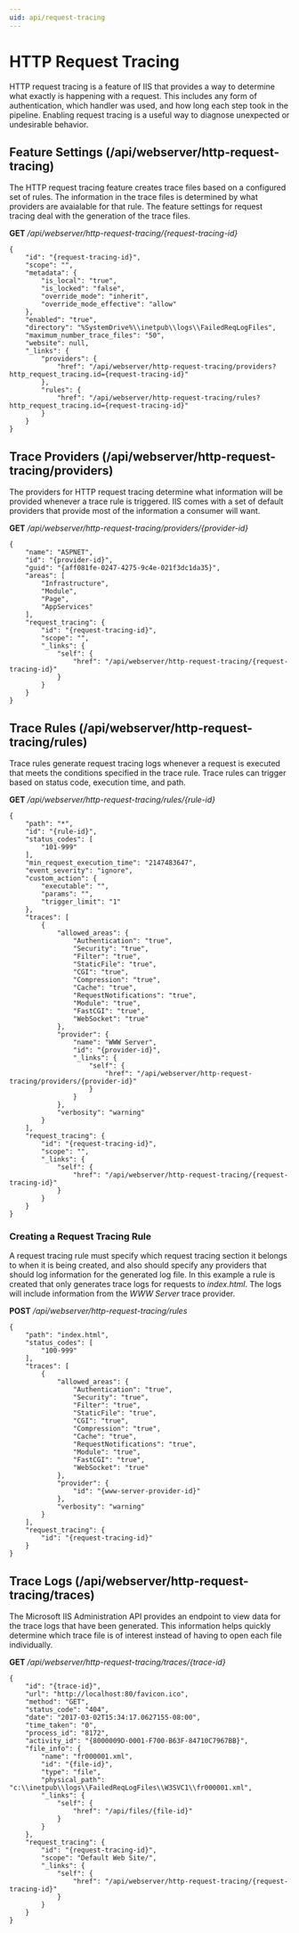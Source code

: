 ```yaml
---
uid: api/request-tracing
---
```


# HTTP Request Tracing

HTTP request tracing is a feature of IIS that provides a way to determine what exactly is happening with a request. This includes any form of authentication, which handler was used, and how long each step took in the pipeline. Enabling request tracing is a useful way to diagnose unexpected or undesirable behavior.

## Feature Settings (/api/webserver/http-request-tracing)

The HTTP request tracing feature creates trace files based on a configured set of rules. The information in the trace files is determined by what providers are avaialable for that rule. The feature settings for request tracing deal with the generation of the trace files.

**GET** _/api/webserver/http-request-tracing/{request-tracing-id}_
```
{
    "id": "{request-tracing-id}",
    "scope": "",
    "metadata": {
        "is_local": "true",
        "is_locked": "false",
        "override_mode": "inherit",
        "override_mode_effective": "allow"
    },
    "enabled": "true",
    "directory": "%SystemDrive%\\inetpub\\logs\\FailedReqLogFiles",
    "maximum_number_trace_files": "50",
    "website": null,
    "_links": {
        "providers": {
            "href": "/api/webserver/http-request-tracing/providers?http_request_tracing.id={request-tracing-id}"
        },
        "rules": {
            "href": "/api/webserver/http-request-tracing/rules?http_request_tracing.id={request-tracing-id}"
        }
    }
}
```

## Trace Providers (/api/webserver/http-request-tracing/providers)

The providers for HTTP request tracing determine what information will be provided whenever a trace rule is triggered. IIS comes with a set of default providers that provide most of the information a consumer will want.

**GET** _/api/webserver/http-request-tracing/providers/{provider-id}_
```
{
    "name": "ASPNET",
    "id": "{provider-id}",
    "guid": "{aff081fe-0247-4275-9c4e-021f3dc1da35}",
    "areas": [
        "Infrastructure",
        "Module",
        "Page",
        "AppServices"
    ],
    "request_tracing": {
        "id": "{request-tracing-id}",
        "scope": "",
        "_links": {
            "self": {
                "href": "/api/webserver/http-request-tracing/{request-tracing-id}"
            }
        }
    }
}
```

## Trace Rules (/api/webserver/http-request-tracing/rules)

Trace rules generate request tracing logs whenever a request is executed that meets the conditions specified in the trace rule. Trace rules can trigger based on status code, execution time, and path.

**GET** _/api/webserver/http-request-tracing/rules/{rule-id}_
```
{
    "path": "*",
    "id": "{rule-id}",
    "status_codes": [
        "101-999"
    ],
    "min_request_execution_time": "2147483647",
    "event_severity": "ignore",
    "custom_action": {
        "executable": "",
        "params": "",
        "trigger_limit": "1"
    },
    "traces": [
        {
            "allowed_areas": {
                "Authentication": "true",
                "Security": "true",
                "Filter": "true",
                "StaticFile": "true",
                "CGI": "true",
                "Compression": "true",
                "Cache": "true",
                "RequestNotifications": "true",
                "Module": "true",
                "FastCGI": "true",
                "WebSocket": "true"
            },
            "provider": {
                "name": "WWW Server",
                "id": "{provider-id}",
                "_links": {
                    "self": {
                        "href": "/api/webserver/http-request-tracing/providers/{provider-id}"
                    }
                }
            },
            "verbosity": "warning"
        }
    ],
    "request_tracing": {
        "id": "{request-tracing-id}",
        "scope": "",
        "_links": {
            "self": {
                "href": "/api/webserver/http-request-tracing/{request-tracing-id}"
            }
        }
    }
}
```

### Creating a Request Tracing Rule

A request tracing rule must specify which request tracing section it belongs to when it is being created, and also should specify any providers that should log information for the generated log file. In this example a rule is created that only generates trace logs for requests to _index.html_. The logs will include information from the _WWW Server_ trace provider.

**POST** _/api/webserver/http-request-tracing/rules_
```
{
    "path": "index.html",
    "status_codes": [
        "100-999"
    ],
    "traces": [
        {
            "allowed_areas": {
                "Authentication": "true",
                "Security": "true",
                "Filter": "true",
                "StaticFile": "true",
                "CGI": "true",
                "Compression": "true",
                "Cache": "true",
                "RequestNotifications": "true",
                "Module": "true",
                "FastCGI": "true",
                "WebSocket": "true"
            },
            "provider": {
                "id": "{www-server-provider-id}"
            },
            "verbosity": "warning"
        }
    ],
    "request_tracing": {
        "id": "{request-tracing-id}"
    }
}
```

## Trace Logs (/api/webserver/http-request-tracing/traces)

The Microsoft IIS Administration API provides an endpoint to view data for the trace logs that have been generated. This information helps quickly determine which trace file is of interest instead of having to open each file individually.

**GET** _/api/webserver/http-request-tracing/traces/{trace-id}_
```
{
    "id": "{trace-id}",
    "url": "http://localhost:80/favicon.ico",
    "method": "GET",
    "status_code": "404",
    "date": "2017-03-02T15:34:17.0627155-08:00",
    "time_taken": "0",
    "process_id": "8172",
    "activity_id": "{8000009D-0001-F700-B63F-84710C7967BB}",
    "file_info": {
        "name": "fr000001.xml",
        "id": "{file-id}",
        "type": "file",
        "physical_path": "c:\\inetpub\\logs\\FailedReqLogFiles\\W3SVC1\\fr000001.xml",
        "_links": {
            "self": {
                "href": "/api/files/{file-id}"
            }
        }
    },
    "request_tracing": {
        "id": "{request-tracing-id}",
        "scope": "Default Web Site/",
        "_links": {
            "self": {
                "href": "/api/webserver/http-request-tracing/{request-tracing-id}"
            }
        }
    }
}
```
